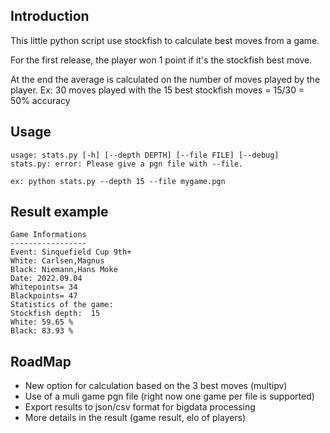 Introduction
------------

This little python script use stockfish to calculate best moves from a game.

For the first release, the player won 1 point if it's the stockfish best move.

At the end the average is calculated on the number of moves played by the player. Ex: 30 moves played with the 15 best stockfish moves = 15/30 = 50% accuracy



Usage
-----

```
usage: stats.py [-h] [--depth DEPTH] [--file FILE] [--debug]
stats.py: error: Please give a pgn file with --file.

ex: python stats.py --depth 15 --file mygame.pgn
```
Result example
--------------

```
Game Informations
-----------------
Event: Sinquefield Cup 9th+
White: Carlsen,Magnus
Black: Niemann,Hans Moke
Date: 2022.09.04
Whitepoints= 34
Blackpoints= 47
Statistics of the game:
Stockfish depth:  15
White: 59.65 %
Black: 83.93 %
```

RoadMap
---------

- New option for calculation based on the 3 best moves (multipv)
- Use of a muli game pgn file (right now one game per file is supported)
- Export results to json/csv format for bigdata processing
- More details in the result (game result, elo of players)